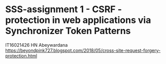 # SSS-assignment 1 - CSRF - protection in  web applications via Synchronizer Token Patterns 
IT16021426
HN Abeywardana
https://beyondpink727.blogspot.com/2018/05/cross-site-request-forgery-protection.html
